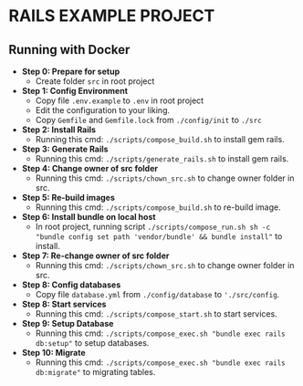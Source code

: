 # RAILS EXAMPLE PROJECT

## Running with Docker

- **Step 0: Prepare for setup**
  - Create folder `src` in root project
- **Step 1: Config Environment**
  - Copy file `.env.example` to `.env` in root project
  - Edit the configuration to your liking.
  - Copy `Gemfile` and `Gemfile.lock` from `./config/init` to `./src`
- **Step 2: Install Rails**
  - Running this cmd: `./scripts/compose_build.sh` to install gem rails.
- **Step 3: Generate Rails**
  - Running this cmd: `./scripts/generate_rails.sh` to install gem rails.
- **Step 4: Change owner of src folder**
  - Running this cmd: `./scripts/chown_src.sh` to change owner folder in src.
- **Step 5: Re-build images**
  - Running this cmd: `./scripts/compose_build.sh` to re-build image.
- **Step 6: Install bundle on local host**
  - In root project, running script `./scripts/compose_run.sh sh -c "bundle config set path 'vendor/bundle' && bundle install"` to install.
- **Step 7: Re-change owner of src folder**
  - Running this cmd: `./scripts/chown_src.sh` to change owner folder in src.
- **Step 8: Config databases**
  - Copy file `database.yml` from `./config/database` to `'./src/config`.
- **Step 8: Start services**
  - Running this cmd: `./scripts/compose_start.sh` to start services.
- **Step 9: Setup Database**
  - Running this cmd: `./scripts/compose_exec.sh "bundle exec rails db:setup"` to setup databases.
- **Step 10: Migrate**
  - Running this cmd: `./scripts/compose_exec.sh "bundle exec rails db:migrate"` to migrating tables.